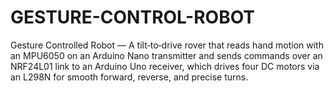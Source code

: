 # GESTURE-CONTROL-ROBOT
Gesture Controlled Robot — A tilt‑to‑drive rover that reads hand motion with an MPU6050 on an Arduino Nano transmitter and sends commands over an NRF24L01 link to an Arduino Uno receiver, which drives four DC motors via an L298N for smooth forward, reverse, and precise turns.
